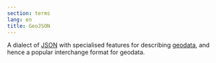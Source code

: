 ```yaml
---
section: terms
lang: en
title: GeoJSON
---
```


A dialect of [JSON](../json/) with specialised features for describing [geodata](../geodata/), and hence a popular interchange format for geodata.
